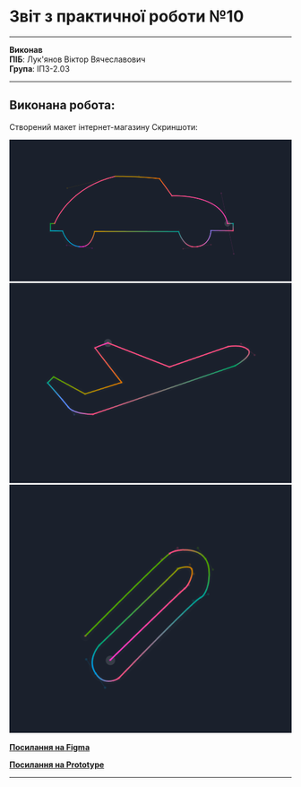 # Звіт з практичної роботи №10

****

**Виконав**  
**ПІБ**: Лук'янов Віктор Вячеславович  
**Група**: ІПЗ-2.03  

****

## Виконана робота:

Створений макет інтернет-магазину
Скриншоти:

![](https://github.com/MarryBye/workshop_4.1/blob/master/images/1.png?raw=true)  
![](https://github.com/MarryBye/workshop_4.1/blob/master/images/2.png?raw=true)  
![](https://github.com/MarryBye/workshop_4.1/blob/master/images/3.png?raw=true)  

[**Посилання на Figma**](https://www.figma.com/design/yXPkxUTEQjAs7lSgt7XJuD/Untitled?node-id=0-1&t=IcTGm41rULRMVROX-1)

[**Посилання на Prototype**](https://www.figma.com/proto/yXPkxUTEQjAs7lSgt7XJuD/Untitled?node-id=0-1&t=IcTGm41rULRMVROX-1)
****